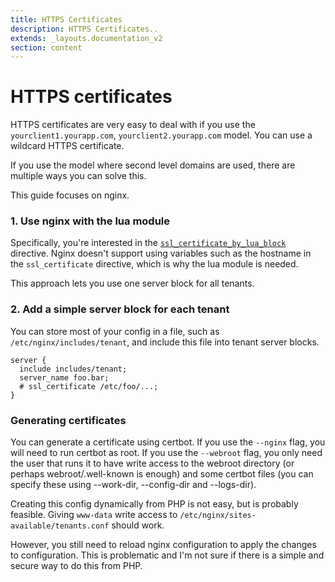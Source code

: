 ```yaml
---
title: HTTPS Certificates
description: HTTPS Certificates..
extends: _layouts.documentation_v2
section: content
---
```


# HTTPS certificates

HTTPS certificates are very easy to deal with if you use the `yourclient1.yourapp.com`, `yourclient2.yourapp.com` model. You can use a wildcard HTTPS certificate.

If you use the model where second level domains are used, there are multiple ways you can solve this.

This guide focuses on nginx.

### 1. Use nginx with the lua module

Specifically, you're interested in the [`ssl_certificate_by_lua_block`](https://github.com/openresty/lua-nginx-module#ssl_certificate_by_lua_block) directive. Nginx doesn't support using variables such as the hostname in the `ssl_certificate` directive, which is why the lua module is needed.

This approach lets you use one server block for all tenants.

### 2. Add a simple server block for each tenant

You can store most of your config in a file, such as `/etc/nginx/includes/tenant`, and include this file into tenant server blocks.

```nginx
server {
  include includes/tenant;
  server_name foo.bar;
  # ssl_certificate /etc/foo/...;
}
```

### Generating certificates

You can generate a certificate using certbot. If you use the `--nginx` flag, you will need to run certbot as root. If you use the `--webroot` flag, you only need the user that runs it to have write access to the webroot directory (or perhaps webroot/.well-known is enough) and some certbot files (you can specify these using --work-dir, --config-dir and --logs-dir).

Creating this config dynamically from PHP is not easy, but is probably feasible. Giving `www-data` write access to `/etc/nginx/sites-available/tenants.conf` should work.

However, you still need to reload nginx configuration to apply the changes to configuration. This is problematic and I'm not sure if there is a simple and secure way to do this from PHP.